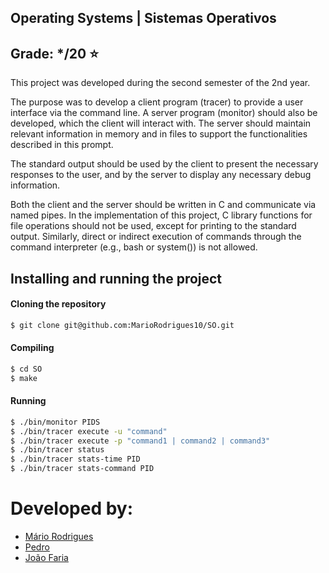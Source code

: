 ## Operating Systems | Sistemas Operativos
## Grade: */20 :star:

This project was developed during the second semester of the 2nd year.

The purpose was to develop a client program (tracer) to provide a user interface via the command line. A server program (monitor) should also be developed, which the client will interact with. The server should maintain relevant information in memory and in files to support the functionalities described in this prompt.

The standard output should be used by the client to present the necessary responses to the user, and by the server to display any necessary debug information.

Both the client and the server should be written in C and communicate via named pipes. In the implementation of this project, C library functions for file operations should not be used, except for printing to the standard output. Similarly, direct or indirect execution of commands through the command interpreter (e.g., bash or system()) is not allowed.

## Installing and running the project


#### Cloning the repository
```bash
$ git clone git@github.com:MarioRodrigues10/SO.git
```

#### Compiling
```bash
$ cd SO
$ make
```

#### Running
```bash
$ ./bin/monitor PIDS
$ ./bin/tracer execute -u "command"
$ ./bin/tracer execute -p "command1 | command2 | command3"
$ ./bin/tracer status   
$ ./bin/tracer stats-time PID 
$ ./bin/tracer stats-command PID
```

# Developed by:

- [Mário Rodrigues](https://github.com/MarioRodrigues10)
- [Pedro](https://github.com/jkaxsh)
- [João Faria](https://github.com/joaofarys200)
